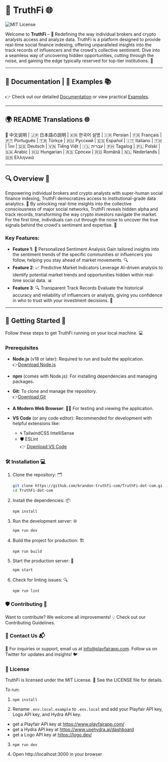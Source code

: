 # 🚀 TruthFi 🌐

![MIT License](https://img.shields.io/badge/license-MIT-green)

Welcome to **TruthFi** –  🔮 Redefining the way individual brokers and crypto analysts access and analyze data. TruthFi is a platform designed to provide real-time social finance indexing, offering unparalleled insights into the track records of influencers and the crowd's collective sentiment. Dive into a seamless way of uncovering hidden opportunities, cutting through the noise, and gaining the edge typically reserved for top-tier institutions. 🌟

---

## 📖 Documentation | 🎯 Examples 📚

👉 Check out our detailed [Documentation](#) or view practical [Examples](#).

---

## 🌍 README Translations 🌐

📜 中文说明 | 🇯🇵 日本語の説明 | 🇰🇷 한국어 설명 | 🇮🇷 Persian | 🇫🇷 Français | 🇵🇹 Português | 🇹🇷 Türkçe | 🇷🇺 Русский | 🇪🇸 Español | 🇮🇹 Italiano | 🇹🇭 | ไทย | 🇩🇪 Deutsch | 🇻🇳 Tiếng Việt | 🇮🇱 עברית | 🇵🇭 Tagalog | 🇵🇱 Polski | 🇸🇦 Arabic | 🇭🇺 Hungarian | 🇷🇸 Српски | 🇷🇴 Română | 🇳🇱 Nederlands | 🇬🇷 Ελληνικά  

---

## 🔍 Overview 🌟

Empowering individual brokers and crypto analysts with super-human social finance indexing, TruthFi democratizes access to institutional-grade data analytics. 🧠 By unlocking real-time insights into the collective consciousness of major social networks, TruthFi reveals hidden alpha and track records, transforming the way crypto investors navigate the market. For the first time, individuals can cut through the noise to uncover the true signals behind the crowd's sentiment and expertise. 🚀

### Key Features:
- **Feature 1**: 🌟 Personalized Sentiment Analysis
Gain tailored insights into the sentiment trends of the specific communities or influencers you follow, helping you stay ahead of market movements.  🔍
- **Feature 2**: 📈 Predictive Market Indicators
Leverage AI-driven analysis to identify potential market trends and opportunities hidden within real-time social data. 📊
- **Feature 3**: 🔍 Transparent Track Records
Evaluate the historical accuracy and reliability of influencers or analysts, giving you confidence in who to trust with your investment decisions. 💼

---

## 🚀 Getting Started 🌟

Follow these steps to get TruthFi running on your local machine. 💻

### Prerequisites

- **Node.js** (v18 or later): Required to run and build the application.  
  👉[Download Node.js](https://nodejs.org/)

- **npm** (comes with Node.js): For installing dependencies and managing packages.

- **Git**: To clone and manage the repository.  
  👉[Download Git](https://git-scm.com/)

- **A Modern Web Browser**: 🧑‍💻 For testing and viewing the application.

- **VS Code** (or any code editor): Recommended for development with helpful extensions like:  
  - 🌀 TailwindCSS IntelliSense  
  - 🛡️ ESLint  
  👉 [Download VS Code](https://code.visualstudio.com/)


### 🛠️ Installation 💻

1. Clone the repository: 🗂️
   ```bash
   git clone https://github.com/brandon-truthfi-com/TruthFi-dot-com.git
   cd TruthFi-dot-com
   ```

2. Install the dependencies: 📦
    ```bash
    npm install
    ```
3. Run the development server: 🌐
    ```bash 
    npm run dev
    ```

4. Build the project for production: 🏗️
    ```bash
    npm run build
    ```

5. Start the production server: 🚀
    ```bash
    npm start
    ```

6. Check for linting issues: 🔍
    ```bash
    npm run lint
    ```
### 🛡️ Contributing 💪
Want to contribute? We welcome all improvements! 💡 Check out our Contributing Guidelines.

### 🤝 Contact Us 📬
📧 For inquiries or support, email us at info@playfairapp.com.
Follow us on Twitter for updates and insights! 🐦

### 📜 License
TruthFi is licensed under the MIT License. 📝 See the LICENSE file for details.







To run:

1. `npm install`

2. Rename `.env.local.example` to `.env.local` and add your Playfair API key, Logo API key, and Hydra API key.

- get a Playfair API key at https://www.playfairapp.com/
- get a Hydra API key at https://www.usehydra.ai/dashboard
- get a Logo API key at https://logo.dev/

3. `npm run dev`

4. Open http://localhost:3000 in your browser

